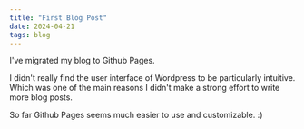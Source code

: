 ```yaml
---
title: "First Blog Post"
date: 2024-04-21
tags: blog
---
```


I've migrated my blog to Github Pages. 

I didn't really find the user interface of Wordpress to be particularly intuitive. Which was one of the main reasons I didn't make a strong effort to write more blog posts.

So far Github Pages seems much easier to use and customizable. :)
